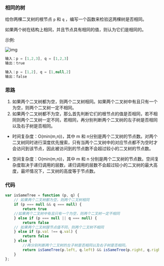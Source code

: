 ###  相同的树

给你两棵二叉树的根节点 `p` 和 `q` ，编写一个函数来检验这两棵树是否相同。

如果两个树在结构上相同，并且节点具有相同的值，则认为它们是相同的。

示例:

![img](https://assets.leetcode.com/uploads/2020/12/20/ex1.jpg)

```js
输入：p = [1,2,3], q = [1,2,3]
输出：true

输入：p = [1,2], q = [1,null,2]
输出：false
```

### 思路

1. 如果两个二叉树都为空，则两个二叉树相同。如果两个二叉树中有且只有一个为空，则两个二叉树一定不相同。
1. 如果两个二叉树都不为空，那么首先判断它们的根节点的值是否相同，若不相同则两个二叉树一定不同，若相同，再分别判断两个二叉树的左子树是否相同以及右子树是否相同。

- 时间复杂度：O(min⁡(m,n))，其中 m 和 n分别是两个二叉树的节点数。对两个二叉树同时进行深度优先搜索，只有当两个二叉树中的对应节点都不为空时才会访问到该节点，因此被访问到的节点数不会超过较小的二叉树的节点数。

- 空间复杂度：O(min⁡(m,n))，其中 m 和 n 分别是两个二叉树的节点数。空间复杂度取决于递归调用的层数，递归调用的层数不会超过较小的二叉树的最大高度，最坏情况下，二叉树的高度等于节点数。

### 代码

```js
var isSameTree = function (p, q) {
    // 如果两个二叉树都为空，则两个二叉树相同
    if (p === null && q === null) {
        return true
    //如果两个二叉树中有且只有一个为空，则两个二叉树一定不相同
    } else if (p === null || q === null) {
        return false
    // 如果两个二叉树跟节点值不同，则两个二叉树不相同
    } else if (p.val !== q.val) {
        return false
    } else {
        //再分别判断两个二叉树的左子树是否相同以及右子树是否相同。
        return isSameTree(p.left, q.left) && isSameTree(p.right, q.right)
    }
};
```




